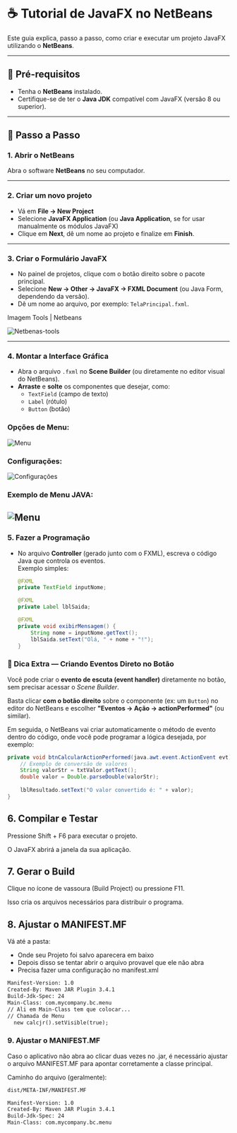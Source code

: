 # ☕ Tutorial de JavaFX no NetBeans

Este guia explica, passo a passo, como criar e executar um projeto JavaFX utilizando o **NetBeans**.

---

## 🔧 Pré-requisitos

- Tenha o **NetBeans** instalado.  
- Certifique-se de ter o **Java JDK** compatível com JavaFX (versão 8 ou superior).

---

## 🚀 Passo a Passo

### 1. Abrir o NetBeans
Abra o software **NetBeans** no seu computador.

---

### 2. Criar um novo projeto
- Vá em **File → New Project**  
- Selecione **JavaFX Application** (ou **Java Application**, se for usar manualmente os módulos JavaFX)  
- Clique em **Next**, dê um nome ao projeto e finalize em **Finish**.

---

### 3. Criar o Formulário JavaFX
- No painel de projetos, clique com o botão direito sobre o pacote principal.  
- Selecione **New → Other → JavaFX → FXML Document** (ou Java Form, dependendo da versão).  
- Dê um nome ao arquivo, por exemplo: `TelaPrincipal.fxml`.

Imagem Tools | Netbeans

![Netbenas-tools](https://github.com/SidneiAJr/Documentacao/blob/main/prints/10.PNG)

---

### 4. Montar a Interface Gráfica
- Abra o arquivo `.fxml` no **Scene Builder** (ou diretamente no editor visual do NetBeans).  
- **Arraste** e **solte** os componentes que desejar, como:
  - `TextField` (campo de texto)
  - `Label` (rótulo)
  - `Button` (botão)

### Opções de Menu: 

![Menu](https://github.com/SidneiAJr/Documentacao/blob/main/prints/Captura%20de%20tela%202025-10-21%20163620.png)

### Configurações:

![Configurações](https://github.com/SidneiAJr/Documentacao/blob/main/prints/Captura%20de%20tela%202025-10-21%20164126.png)

### Exemplo de Menu JAVA: 

![Menu](https://github.com/SidneiAJr/Documentacao/blob/main/prints/Captura%20de%20tela%202025-10-21%20163608.png)
---

### 5. Fazer a Programação
- No arquivo **Controller** (gerado junto com o FXML), escreva o código Java que controla os eventos.  
  Exemplo simples:

  ```java
  @FXML
  private TextField inputNome;
  
  @FXML
  private Label lblSaida;
  
  @FXML
  private void exibirMensagem() {
      String nome = inputNome.getText();
      lblSaida.setText("Olá, " + nome + "!");
  }
  ```

### 🧠 Dica Extra — Criando Eventos Direto no Botão

Você pode criar o **evento de escuta (event handler)** diretamente no botão, sem precisar acessar o *Scene Builder*.

Basta clicar **com o botão direito** sobre o componente (ex: um `Button`) no editor do NetBeans e escolher **"Eventos → Ação → actionPerformed"** (ou similar).

Em seguida, o NetBeans vai criar automaticamente o método de evento dentro do código, onde você pode programar a lógica desejada, por exemplo:

```java
private void btnCalcularActionPerformed(java.awt.event.ActionEvent evt) {                                            
    // Exemplo de conversão de valores
    String valorStr = txtValor.getText();
    double valor = Double.parseDouble(valorStr);
    
    lblResultado.setText("O valor convertido é: " + valor);
}
```

## 6. Compilar e Testar

Pressione Shift + F6 para executar o projeto.

O JavaFX abrirá a janela da sua aplicação.


## 7. Gerar o Build

Clique no ícone de vassoura (Build Project) ou pressione F11.

Isso cria os arquivos necessários para distribuir o programa.

## 8. Ajustar o MANIFEST.MF

Vá até a pasta:
- Onde seu Projeto foi salvo aparecera em baixo
- Depois disso se tentar abrir o arquivo provavel que ele não abra
- Precisa fazer uma configuração no manifest.xml


```xml
Manifest-Version: 1.0
Created-By: Maven JAR Plugin 3.4.1
Build-Jdk-Spec: 24
Main-Class: com.mycompany.bc.menu
// Ali em Main-Class tem que colocar...
// Chamada de Menu
  new calcjr().setVisible(true);
```

### 9. Ajustar o MANIFEST.MF

Caso o aplicativo não abra ao clicar duas vezes no .jar, é necessário ajustar o arquivo MANIFEST.MF para apontar corretamente a classe principal.

Caminho do arquivo (geralmente):
```xml
dist/META-INF/MANIFEST.MF

Manifest-Version: 1.0
Created-By: Maven JAR Plugin 3.4.1
Build-Jdk-Spec: 24
Main-Class: com.mycompany.bc.menu
```


